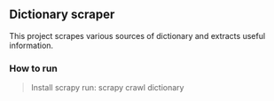 ## Dictionary scraper

This project scrapes various sources of dictionary and extracts useful information.

### How to run
>   Install scrapy
>   run: scrapy crawl dictionary
